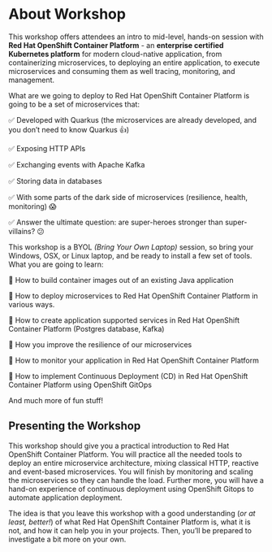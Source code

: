 # About Workshop

This workshop offers attendees an intro to mid-level, hands-on session with **Red Hat OpenShift Container Platform** - an **enterprise certified Kubernetes platform** for modern cloud-native application, from containerizing microservices, to deploying an entire application, to execute microservices and consuming them as well tracing, monitoring, and management.

What are we going to deploy to Red Hat OpenShift Container Platform is going to be a set of microservices that:

:white_check_mark: Developed with Quarkus (the microservices are already developed, and you don’t need to know Quarkus :thumbsup:)

:white_check_mark: Exposing HTTP APIs

:white_check_mark: Exchanging events with Apache Kafka

:white_check_mark: Storing data in databases

:white_check_mark: With some parts of the dark side of microservices (resilience, health, monitoring) :scream:

:white_check_mark: Answer the ultimate question: are super-heroes stronger than super-villains? :confused:

This workshop is a BYOL *(Bring Your Own Laptop)* session, so bring your Windows, OSX, or Linux laptop, and be ready to install a few set of tools. What you are going to learn:

:pushpin: How to build container images out of an existing Java application

:pushpin: How to deploy microservices to Red Hat OpenShift Container Platform in various ways.

:pushpin: How to create application supported services in Red Hat OpenShift Container Platform (Postgres database, Kafka)

:pushpin: How you improve the resilience of our microservices

:pushpin: How to monitor your application in Red Hat OpenShift Container Platform

:pushpin: How to implement Continuous Deployment (CD) in Red Hat OpenShift Container Platform using OpenShift GitOps

And much more of fun stuff!

## Presenting the Workshop

This workshop should give you a practical introduction to Red Hat OpenShift Container Platform. You will practice all the needed tools to deploy an entire microservice architecture, mixing classical HTTP, reactive and event-based microservices. You will finish by monitoring and scaling the microservices so they can handle the load. Further more, you will have a hand-on experience of continuous deployment using OpenShift Gitops to automate application deployment.

The idea is that you leave this workshop with a good understanding (*or at least, better!*) of what Red Hat OpenShift Container Platform is, what it is not, and how it can help you in your projects. Then, you’ll be prepared to investigate a bit more on your own.
